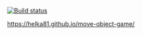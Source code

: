 [![Build status](https://ci.appveyor.com/api/projects/status/urt6s6bpp76srbns?svg=true)](https://ci.appveyor.com/project/helka81/move-object-game)



https://helka81.github.io/move-object-game/
